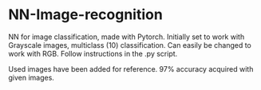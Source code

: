 # NN-Image-recognition
NN for image classification, made with Pytorch. 
Initially set to work with Grayscale images, multiclass (10) classification. Can easily be changed to work with RGB. Follow instructions in the .py script.

Used images have been added for reference. 97% accuracy acquired with given images.
